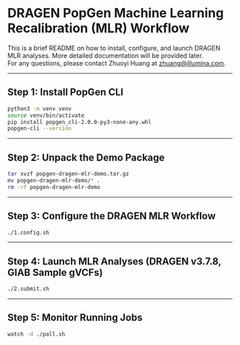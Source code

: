 # DRAGEN PopGen Machine Learning Recalibration (MLR) Workflow

This is a brief README on how to install, configure, and launch DRAGEN MLR analyses. More detailed documentation will be provided later.  
For any questions, please contact Zhuoyi Huang at <zhuang@illumina.com>.

---

## Step 1: Install PopGen CLI

```bash
python3 -m venv venv
source venv/bin/activate
pip install popgen_cli-2.0.0-py3-none-any.whl
popgen-cli --version
```

---

## Step 2: Unpack the Demo Package

```bash
tar xvzf popgen-dragen-mlr-demo.tar.gz
mv popgen-dragen-mlr-demo/* .
rm -rf popgen-dragen-mlr-demo
```

---

## Step 3: Configure the DRAGEN MLR Workflow

```bash
./1.config.sh
```

---

## Step 4: Launch MLR Analyses (DRAGEN v3.7.8, GIAB Sample gVCFs)

```bash
./2.submit.sh
```

---

## Step 5: Monitor Running Jobs

```bash
watch -d ./poll.sh
```
